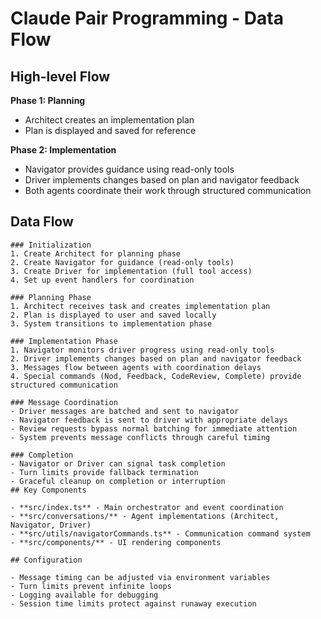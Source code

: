 # Claude Pair Programming - Data Flow

## High-level Flow

**Phase 1: Planning**
- Architect creates an implementation plan
- Plan is displayed and saved for reference

**Phase 2: Implementation**
- Navigator provides guidance using read-only tools
- Driver implements changes based on plan and navigator feedback
- Both agents coordinate their work through structured communication

## Data Flow

```
### Initialization
1. Create Architect for planning phase
2. Create Navigator for guidance (read-only tools)
3. Create Driver for implementation (full tool access)
4. Set up event handlers for coordination

### Planning Phase
1. Architect receives task and creates implementation plan
2. Plan is displayed to user and saved locally
3. System transitions to implementation phase

### Implementation Phase
1. Navigator monitors driver progress using read-only tools
2. Driver implements changes based on plan and navigator feedback
3. Messages flow between agents with coordination delays
4. Special commands (Nod, Feedback, CodeReview, Complete) provide structured communication

### Message Coordination
- Driver messages are batched and sent to navigator
- Navigator feedback is sent to driver with appropriate delays
- Review requests bypass normal batching for immediate attention
- System prevents message conflicts through careful timing

### Completion
- Navigator or Driver can signal task completion
- Turn limits provide fallback termination
- Graceful cleanup on completion or interruption
## Key Components

- **src/index.ts** - Main orchestrator and event coordination
- **src/conversations/** - Agent implementations (Architect, Navigator, Driver)
- **src/utils/navigatorCommands.ts** - Communication command system
- **src/components/** - UI rendering components

## Configuration

- Message timing can be adjusted via environment variables
- Turn limits prevent infinite loops
- Logging available for debugging
- Session time limits protect against runaway execution
